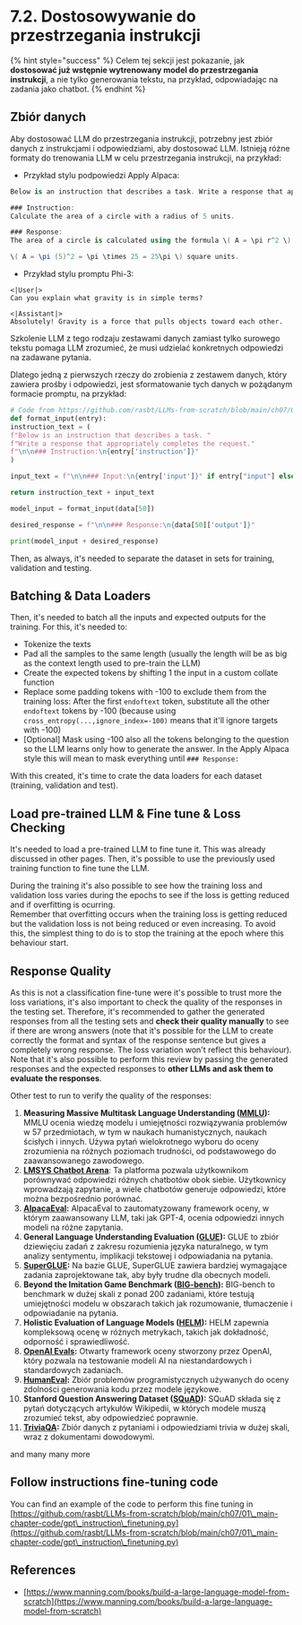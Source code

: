 # 7.2. Dostosowywanie do przestrzegania instrukcji

{% hint style="success" %}
Celem tej sekcji jest pokazanie, jak **dostosować już wstępnie wytrenowany model do przestrzegania instrukcji**, a nie tylko generowania tekstu, na przykład, odpowiadając na zadania jako chatbot.
{% endhint %}

## Zbiór danych

Aby dostosować LLM do przestrzegania instrukcji, potrzebny jest zbiór danych z instrukcjami i odpowiedziami, aby dostosować LLM. Istnieją różne formaty do trenowania LLM w celu przestrzegania instrukcji, na przykład:

* Przykład stylu podpowiedzi Apply Alpaca:
```csharp
Below is an instruction that describes a task. Write a response that appropriately completes the request.

### Instruction:
Calculate the area of a circle with a radius of 5 units.

### Response:
The area of a circle is calculated using the formula \( A = \pi r^2 \). Plugging in the radius of 5 units:

\( A = \pi (5)^2 = \pi \times 25 = 25\pi \) square units.
```
* Przykład stylu promptu Phi-3:
```vbnet
<|User|>
Can you explain what gravity is in simple terms?

<|Assistant|>
Absolutely! Gravity is a force that pulls objects toward each other.
```
Szkolenie LLM z tego rodzaju zestawami danych zamiast tylko surowego tekstu pomaga LLM zrozumieć, że musi udzielać konkretnych odpowiedzi na zadawane pytania.

Dlatego jedną z pierwszych rzeczy do zrobienia z zestawem danych, który zawiera prośby i odpowiedzi, jest sformatowanie tych danych w pożądanym formacie promptu, na przykład:
```python
# Code from https://github.com/rasbt/LLMs-from-scratch/blob/main/ch07/01_main-chapter-code/ch07.ipynb
def format_input(entry):
instruction_text = (
f"Below is an instruction that describes a task. "
f"Write a response that appropriately completes the request."
f"\n\n### Instruction:\n{entry['instruction']}"
)

input_text = f"\n\n### Input:\n{entry['input']}" if entry["input"] else ""

return instruction_text + input_text

model_input = format_input(data[50])

desired_response = f"\n\n### Response:\n{data[50]['output']}"

print(model_input + desired_response)
```
Then, as always, it's needed to separate the dataset in sets for training, validation and testing.

## Batching & Data Loaders

Then, it's needed to batch all the inputs and expected outputs for the training. For this, it's needed to:

* Tokenize the texts
* Pad all the samples to the same length (usually the length will be as big as the context length used to pre-train the LLM)
* Create the expected tokens by shifting 1 the input in a custom collate function
* Replace some padding tokens with -100 to exclude them from the training loss: After the first `endoftext` token, substitute all the other `endoftext` tokens by -100 (because using `cross_entropy(...,ignore_index=-100)` means that it'll ignore targets with -100)
* \[Optional] Mask using -100 also all the tokens belonging to the question so the LLM learns only how to generate the answer. In the Apply Alpaca style this will mean to mask everything until `### Response:`

With this created, it's time to crate the data loaders for each dataset (training, validation and test).

## Load pre-trained LLM & Fine tune & Loss Checking

It's needed to load a pre-trained LLM to fine tune it. This was already discussed in other pages. Then, it's possible to use the previously used training function to fine tune the LLM.

During the training it's also possible to see how the training loss and validation loss varies during the epochs to see if the loss is getting reduced and if overfitting is ocurring.\
Remember that overfitting occurs when the training loss is getting reduced but the validation loss is not being reduced or even increasing. To avoid this, the simplest thing to do is to stop the training at the epoch where this behaviour start.

## Response Quality

As this is not a classification fine-tune were it's possible to trust more the loss variations, it's also important to check the quality of the responses in the testing set. Therefore, it's recommended to gather the generated responses from all the testing sets and **check their quality manually** to see if there are wrong answers (note that it's possible for the LLM to create correctly the format and syntax of the response sentence but gives a completely wrong response. The loss variation won't reflect this behaviour).\
Note that it's also possible to perform this review by passing the generated responses and the expected responses to **other LLMs and ask them to evaluate the responses**.

Other test to run to verify the quality of the responses:

1. **Measuring Massive Multitask Language Understanding (**[**MMLU**](https://arxiv.org/abs/2009.03300)**):** MMLU ocenia wiedzę modelu i umiejętności rozwiązywania problemów w 57 przedmiotach, w tym w naukach humanistycznych, naukach ścisłych i innych. Używa pytań wielokrotnego wyboru do oceny zrozumienia na różnych poziomach trudności, od podstawowego do zaawansowanego zawodowego.
2. [**LMSYS Chatbot Arena**](https://arena.lmsys.org): Ta platforma pozwala użytkownikom porównywać odpowiedzi różnych chatbotów obok siebie. Użytkownicy wprowadzają zapytanie, a wiele chatbotów generuje odpowiedzi, które można bezpośrednio porównać.
3. [**AlpacaEval**](https://github.com/tatsu-lab/alpaca\_eval)**:** AlpacaEval to zautomatyzowany framework oceny, w którym zaawansowany LLM, taki jak GPT-4, ocenia odpowiedzi innych modeli na różne zapytania.
4. **General Language Understanding Evaluation (**[**GLUE**](https://gluebenchmark.com/)**):** GLUE to zbiór dziewięciu zadań z zakresu rozumienia języka naturalnego, w tym analizy sentymentu, implikacji tekstowej i odpowiadania na pytania.
5. [**SuperGLUE**](https://super.gluebenchmark.com/)**:** Na bazie GLUE, SuperGLUE zawiera bardziej wymagające zadania zaprojektowane tak, aby były trudne dla obecnych modeli.
6. **Beyond the Imitation Game Benchmark (**[**BIG-bench**](https://github.com/google/BIG-bench)**):** BIG-bench to benchmark w dużej skali z ponad 200 zadaniami, które testują umiejętności modelu w obszarach takich jak rozumowanie, tłumaczenie i odpowiadanie na pytania.
7. **Holistic Evaluation of Language Models (**[**HELM**](https://crfm.stanford.edu/helm/lite/latest/)**):** HELM zapewnia kompleksową ocenę w różnych metrykach, takich jak dokładność, odporność i sprawiedliwość.
8. [**OpenAI Evals**](https://github.com/openai/evals)**:** Otwarty framework oceny stworzony przez OpenAI, który pozwala na testowanie modeli AI na niestandardowych i standardowych zadaniach.
9. [**HumanEval**](https://github.com/openai/human-eval)**:** Zbiór problemów programistycznych używanych do oceny zdolności generowania kodu przez modele językowe.
10. **Stanford Question Answering Dataset (**[**SQuAD**](https://rajpurkar.github.io/SQuAD-explorer/)**):** SQuAD składa się z pytań dotyczących artykułów Wikipedii, w których modele muszą zrozumieć tekst, aby odpowiedzieć poprawnie.
11. [**TriviaQA**](https://nlp.cs.washington.edu/triviaqa/)**:** Zbiór danych z pytaniami i odpowiedziami trivia w dużej skali, wraz z dokumentami dowodowymi.

and many many more

## Follow instructions fine-tuning code

You can find an example of the code to perform this fine tuning in [https://github.com/rasbt/LLMs-from-scratch/blob/main/ch07/01\_main-chapter-code/gpt\_instruction\_finetuning.py](https://github.com/rasbt/LLMs-from-scratch/blob/main/ch07/01\_main-chapter-code/gpt\_instruction\_finetuning.py)

## References

* [https://www.manning.com/books/build-a-large-language-model-from-scratch](https://www.manning.com/books/build-a-large-language-model-from-scratch)

